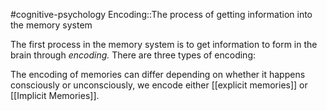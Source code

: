 #cognitive-psychology 
Encoding::The process of getting information into the memory system
<!--SR:!2024-04-17,8,250-->

The first process in the memory system is to get information to form in the brain through *encoding.* There are three types of encoding:

The encoding of memories can differ depending on whether it happens consciously or unconsciously, we encode either [[explicit memories]] or [[Implicit Memories]].